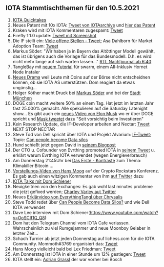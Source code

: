## IOTA Stammtischthemen für den 10.5.2021

1. [IOTA Quicktakes](https://www.youtube.com/watch?v=2RAXAu0JfbU)
2. Neues Patent mit 10x IOTA: [Tweet von IOTAarchive](https://twitter.com/_iotaarchive/status/1389469593006223362?s=19) und [hier das Patent](https://arxiv.org/pdf/2103.10074.pdf)
3. Kraken wird mit IOTA Kommentaren zugespamt: [Tweet](https://twitter.com/krakenfx/status/1388139007293407234?s=20)
4. Firefly 1.1.0 update: [Tweet mit Screenshot](https://twitter.com/Vrom14286662/status/1389472628587573249?s=20)
5. Die IF stellt ein: [Viele offene Stellen - Tweet](https://twitter.com/iota/status/1389521446460928001?s=20); Asa Dahlborn für Market Adoption Team: [Tweet](https://twitter.com/iota/status/1389882631458787328?s=20)
6. Markus Söder: "Wir haben ja in Bayern das Altöttinger Modell gewählt, das ist übrigens auch die Vorlage für das Bundesmodell. D.h. es wird nicht mehr lange auf sich warten lassen..." [RTL Nachtjournal ab 6:40](https://www.tvnow.de/shows/rtl-nachtjournal-290/2021-05/episode-85-sendung-vom-05-05-2021-4049374?utm_source=rtl&utm_medium=owned&utm_campaign=right_rail&utm_term=rtl-nachtjournal)
7. TangleBay mit [neuem Tutorial](https://tanglebay.com/swarm/) für swarm, einem All-Inklusiv Hornet Node Instaler
8. [Neues Drama](https://www.reddit.com/r/IOTAmarkets/comments/n4wj00/yikes_dom_i_want_to_keep_holding_iota_but_youre/?utm_source=share&utm_medium=ios_app&utm_name=iossmf) weil Leute mit Coins auf der Börse nicht entscheidnen können, ob sie IOTA AS unterstützen. Dom reagiert da etwas ungünstig...
9. Holger Köther macht Druck bei [Markus Söder](https://twitter.com/HolgerKoether/status/1389839813046644739?s=20) und bei der [Stadt München](https://twitter.com/HolgerKoether/status/1389841658741657603?s=20)
10. DOGE coin macht weitere 50% an einem Tag. Hat jetzt im letzten Jahr fast 25.000% gemacht. Alle spekulieren auf die Saturday Latenight show... Es gibt auch ein [neues Video von Elon Musk](https://www.youtube.com/watch?app=desktop&v=u_U_dOOI9us) wo er über DOGE spricht und [Musk tweetet](https://twitter.com/elonmusk/status/1390522866979033092?s=20) dazu "Seit vorsichtig beim Investieren"
11. Kein Research Update, die IF-Developer arbeiten and Nectar: [Tweet](https://twitter.com/iota/status/1389248553248251908) NEXT STOP NECTAR
12. Steve Tod von Dell spricht über IOTA und Projekt Alvarium: [IF-Tweet](https://twitter.com/iota/status/1389988368633810949?s=20); Topic: [Can people become Data silos](https://www.delltechnologies.com/en-us/events/delltechnologiesworld/sessions.htm#/schedule/all/filter/all/text/silo/session/909)
13. Hund schießt jetzt gegen David in [seinem Blogpost](https://hund-research.medium.com/dear-david-s%C3%B8nsteb%C3%B8-2474582d3e57)
14. Der CTO u. Cofounder von Evrthing promoted IOTA in [seinem Tweet](https://twitter.com/domguinard/status/1390215269377773575?s=20) u. erklärt warum Evrthing IOTA verwendet (wegen Energieverbrauch)
15. Am Donnerstag 21:45Uhr bei [Das Erste - Kontraste](https://youtu.be/CzedP0z1HSo?t=1478) zum Thema: Klimakiller Bitcoin ...
16. [Vorstellungs-Video von Hans Moog](https://www.youtube.com/watch?v=lDE_Xl1t3mQ) auf der Crypto Rockstars Konferenz. Es gab auch einen witzigen Kommentar von ihm [auf Twitter](https://twitter.com/hus_qy/status/1390403534252806146?s=20) dazu
17. [IOTA Talks mit Dom Schiener](https://www.youtube.com/watch?v=P7wwCRqnKF8&feature=youtu.be)
18. Neuigkeitnen von den Exchanges: Es gab wohl last minutes probleme die jetzt gefixed werden; [Charley Varley aut Twitter](https://twitter.com/c_varley/status/1390352767596863491?s=19)
19. Neues [Erklärvideo von EverythingTangl über Chrysalis](https://www.youtube.com/watch?v=4X6TqN6lQhs)
20. Steve Todd redet über [Can People Become Data Silos?](https://www.youtube.com/watch?v=rsQedZUmWd0) und wie Dell IOTA verwendet
21. Dave Lee interview mit Dom Schiener(https://www.youtube.com/watch?v=OoSCIf1Q_Q8)
22. Dom hat den Telegram Channel vom IOTA Cafe verlassen. Wahrscheinlich zu viel Rumgejammer und neue Moonboy Gelaber in letzter Zeit...
23. Schach Turnier ab jetzt jeden Donnerstag auf lichess.com für die IOTA Community. Mommoth#3769 organisiert das: [Tweet](https://twitter.com/Vrom14286662/status/1390573700890734598?s=19)
24. Hans Moog vielleicht bald bei Lex Friedman: [Tweet](https://twitter.com/Vrom14286662/status/1390410823479222289?s=20)
25. Am Donnerstag ist IOTA in einer Stunde um 12% gestiegen: [Tweet](https://twitter.com/Vrom14286662/status/1390402351920472066?s=20)
26. IOTA stellt ein: [Adrian Grassl](https://blog.iota.org/welcome-adrian-grassl-to-the-iota-foundation/) der war vorher bei Bosch
